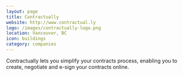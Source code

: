 ```yaml
---
layout: page
title: Contractually
website: http://www.contractual.ly
logo: /images/contractually-logo.png
location: Vancouver, BC
icon: buildings
category: companies
---
```


Contractually lets you simplify your contracts process, enabling you to create, negotiate and e-sign your contracts online.
